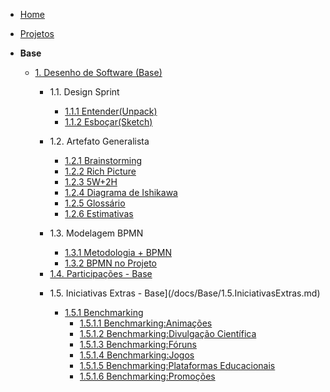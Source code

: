 <!-- docs/_sidebar.md -->

- [Home](/docs)
- [Projetos](/docs/Projeto/Projeto.md)

- **Base**
  - [1. Desenho de Software (Base)](/docs/Base/1.Base.md)
    * 1.1. Design Sprint
      - [1.1.1 Entender(Unpack)](Base/ElicitacaoRequisitos/DesignSpringEntender.md)
      - [1.1.2 Esboçar(Sketch)](Base/ElicitacaoRequisitos/DesignSpringEsboçar.md)


    * 1.2. Artefato Generalista
      - [1.2.1 Brainstorming](Base/ElicitacaoRequisitos/BrainStorm.md)
      - [1.2.2 Rich Picture](Base/ElicitacaoRequisitos/RichPicture.md) 
      - [1.2.3 5W+2H](Base/ElicitacaoRequisitos/5W2H.md)
      - [1.2.4 Diagrama de Ishikawa](Base/ElicitacaoRequisitos/DiagramaIshikawa.md)
      - [1.2.5 Glossário](Base/ElicitacaoRequisitos/glossario.md)
      - [1.2.6 Estimativas](Base/ElicitacaoRequisitos/Estimativas.md)

    * 1.3. Modelagem BPMN
      - [1.3.1 Metodologia + BPMN](Base/ElicitacaoRequisitos/AbordagemMetodologica.md)
      - [1.3.2 BPMN no Projeto](Base/ElicitacaoRequisitos/BPMN.md) 
      
    - [1.4. Participações - Base](/docs/Base/1.4.ParticipacoesBase.md)


    * 1.5. Iniciativas Extras - Base](/docs/Base/1.5.IniciativasExtras.md)

      * [1.5.1 Benchmarking](/Base/ElicitacaoRequisitos/Benchmarking/Benchmarking.md)
        - [1.5.1.1 Benchmarking:Animações](/Base/ElicitacaoRequisitos/Benchmarking/Animacoes.md)
        - [1.5.1.2 Benchmarking:Divulgação Científica](/Base/ElicitacaoRequisitos/Benchmarking/DivulgacaoCientifica.md)
        - [1.5.1.3 Benchmarking:Fóruns](/Base/ElicitacaoRequisitos/Benchmarking/Foruns.md)
        - [1.5.1.4 Benchmarking:Jogos](/Base/ElicitacaoRequisitos/Benchmarking/Jogos.md)
        - [1.5.1.5 Benchmarking:Plataformas Educacionais](/Base/ElicitacaoRequisitos/Benchmarking/PlataformasEducacionais.md)
        - [1.5.1.6 Benchmarking:Promoções](/Base/ElicitacaoRequisitos/Benchmarking/Promocoes.md)
